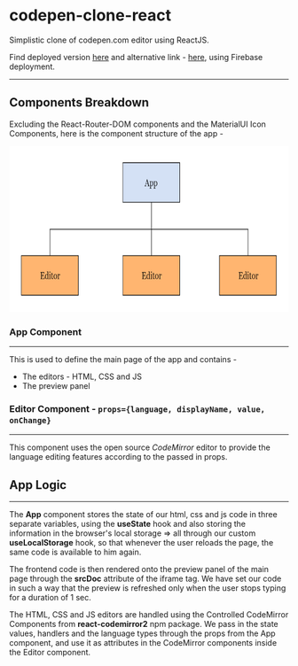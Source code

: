 # codepen-clone-react
Simplistic clone of codepen.com editor using ReactJS.

Find deployed version [here](https://codepen-clone-462f6.web.app/) and alternative link - [here](https://codepen-clone-462f6.firebaseapp.com/), using Firebase deployment.

------------

## Components Breakdown

Excluding the React-Router-DOM components and the MaterialUI Icon Components, here is the component structure of the app -

<img src='./Codepen-Clone-Layout.jpg' alt='component-layout' height=300px>

### App Component
___
This is used to define the main page of the app and contains - 
* The editors - HTML, CSS and JS
* The preview panel
  
### Editor Component - `props={language, displayName, value, onChange}`
___
This component uses the open source _CodeMirror_ editor to provide the language editing features according to the passed in props. 

## App Logic
___
The **App** component stores the state of our html, css and js code in three separate variables, using the **useState** hook and also storing the information in the browser's local storage => all through our custom **useLocalStorage** hook, so that whenever the user reloads the page, the same code is available to him again.

The frontend code is then rendered onto the preview panel of the main page through the **srcDoc** attribute of the iframe tag.
We have set our code in such a way that the preview is refreshed only when the user stops typing for a duration of 1 sec.

The HTML, CSS and JS editors are handled using the Controlled CodeMirror Components from **react-codemirror2** npm package. We pass in the state values, handlers and the language types through the props from the App component, and use it as attributes in the CodeMirror components inside the Editor component.

